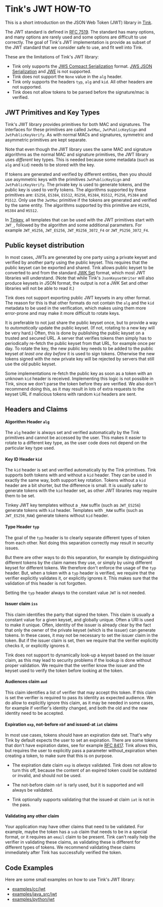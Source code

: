 # Tink's JWT HOW-TO

This is a short introduction on the JSON Web Token (JWT) library in
[Tink](https://github.com/google/tink).

The JWT standard is defined in
[RFC 7519](https://datatracker.ietf.org/doc/html/rfc7519). The standard has many
options, and many options are rarely used and some options are difficult to use
correctly. The goal of Tink's JWT implementation is provide as subset of the JWT
standard that we consider safe to use, and fit well into Tink.

These are the limitations of Tink's JWT library:

-   Tink only supports the
    [JWS Compact Serialization](https://datatracker.ietf.org/doc/html/rfc7515#section-3.1)
    format.
    [JWS JSON Serialization](https://datatracker.ietf.org/doc/html/rfc7515#section-3.2)
    and [JWE](https://datatracker.ietf.org/doc/html/rfc7516) is not supported.
-   Tink does not support the `None` value in the `alg` header.
-   Tink only supports the headers `typ`, `alg` and `kid`. All other headers are
    not supported.
-   Tink does not allow tokens to be parsed before the signature/mac is
    verified.

## JWT Primitives and Key Types

Tink's JWT library provides primitives for both MAC and signatures. The
interfaces for these primitives are called `JwtMac`, `JwtPublicKeySign` and
`JwtPublicKeyVerify`. As with normal MACs and signatures, symmetric and
asymmetric primitives are kept separate.

Note that even though the JWT library uses the same MAC and signature algorithms
as the normal MAC and signature primitives, the JWT library
uses *different* key types. This is needed because some metadata (such as `alg`
and `kid`) needs to be stored with the key.

If tokens are generated and verified by different entities, then you should use
asymmetric keys with the primitives `JwtPublicKeySign` and `JwtPublicKeyVerify`.
The private key is used to generate tokens, and the public key is used to
verify tokens. The algorithms supported by these primitives are: `ES256`,
`ES384`, `ES512`, `RS256`, `RS384`, `RS512`, `PS256`, `PS384` and `PS512`. Only
use the `JwtMac` primitive if the tokens are generated and verified by the same
entity. The algorithms supported by this primitive are `HS256`, `HS384` and
`HS512`.

In [Tinkey](TINKEY.md), all templates that can be used with the JWT primitives
start with `JWT_`, followed by the algorithm and some additional parameters. For
example `JWT_HS256`, `JWT_ES256`, `JWT_RS256_3072_F4` or `JWT_PS256_3072_F4`.

## Public keyset distribution

In most cases, JWTs are generated by one party using a private keyset and
verified by another party using the public keyset. This requires that the public
keyset can be exported and shared. Tink allows public keyset to be converted to
and from the standard
[JWK Set](https://datatracker.ietf.org/doc/html/rfc7517#section-5) format, which
most JWT libraries will understand. (Note that while Tink's `JsonKeysetWriter`
will also produce keysets in JSON format, the output is *not* a JWK Set and
other libraries will not be able to read it.)

Tink does not support exporting public JWT keysets in any other format. The
reason for this is that other formats do not contain the `alg` and the `kid`
metadata to be used in the verification, which makes using them more error-prone
and may make it more difficult to rotate keys.

It is preferable to not just share the public keyset once, but to provide a way
to *automatically* update the public keyset. (If not, rotating to a new key will
be very hard.) Often, this is done by publishing the public keyset on a trusted
and secured URL. A server that verifies tokens then simply has to periodically
re-fetch the public keyset from that URL, for example once per day. To rotate
the key, the new public key needs to be added to the public keyset *at least one
day before* it is used to sign tokens. Otherwise the new tokens signed with the
new private key will be rejected by servers that still use the old public keyset.

Some implementations re-fetch the public key as soon as a token with an unknown
`kid` header is received. Implementing this logic is not possible in Tink, since
we don't parse the token before they are verified. We also don't recommend doing
this, as it may result in lots of extra requests to the keyset URL if malicious
tokens with random `kid` headers are sent.

## Headers and Claims

#### Algorithm Header `alg`

The `alg` header is always set and verified automatically by the Tink primitives
and cannot be accessed by the user. This makes it easier to rotate to a
different key type, as the user code does not depend on the particular key type
used.

#### Key ID Header `kid`

The `kid` header is set and verified automatically by the Tink primitives. Tink
supports both tokens with and without a `kid` header. They can be used in
exactly the same way, both support key rotation. Tokens without a `kid` header
are a bit shorter, but the difference is small. It is usually safer to generate
tokens with the `kid` header set, as other JWT libraries may require them to be
set.

Tinkey JWT key templates without a `_RAW` suffix (such as `JWT_ES256`) generate
tokens with `kid` header. Templates with `_RAW` suffix (such as `JWT_ES256_RAW`)
generate tokens without `kid` header.

#### Type Header `typ`

The goal of the `typ` header is to clearly separate different types of token
from each other. Not doing this separation correctly may result in security
issues.

But there are other ways to do this separation, for example by distinguishing
different tokens by the claim names they use, or simply by using different
keyset for different tokens. We therefore don't enforce the usage of the `typ`
header. But, when a token with a `typ` header is verified, we require that the
verifier explicitly validates it, or explicitly ignores it. This makes sure that
the validation of this header is not forgotten.

Setting the `typ` header always to the constant value `JWT` is not needed.

#### Issuer claim `iss`

This claim identifies the party that signed the token. This claim is usually a
constant value for a given keyset, and globally unique. Often a URI is used to
make it unique. Often, identity of the issuer is already clear by the fact that
only the owner of the private keyset (which is the issuer) can generate tokens.
In these cases, it may not be necessary to set the issuer claim in the token.
But if the issuer claim is set, then we require that the verifier explicitly
checks it, or explicitly ignores it.

Tink does not support to dynamically look-up a keyset based on the issuer claim,
as this may lead to security problems if the lookup is done without proper
validation. We require that the verifier know the issuer and the keyset used to
verify the token before looking at the token.

#### Audiences claim `aud`

This claim identifies a list of verifier that may accept this token. If this
claim is set the verifier is required to pass its identity as expected
audience. We do allow to explicitly ignore this claim, as it may be needed in
some cases, for example if verifier's identity changed, and both the old
and the new identity need to be accepted.

#### Expiration `exp`, not-before `nbf` and issued-at `iat` claims

In most use cases, tokens should have an expiration date set. That's why Tink
by default expects the user to set an expiration. There are some tokens that
don't have expiration dates, see for example
[RFC 8417](https://datatracker.ietf.org/doc/html/rfc8417). Tink allows this,
but requires the user to explicitly pass a parameter without_expiration when
creating a token, to make sure that this is on purpose.

*   The expiration date claim `exp` is *always* validated. Tink does not allow
    to turn this off, because the content of an expired token could be outdated
    or invalid, and should not be used.

*   The not-before claim `nbf` is rarly used, but it is supported and will
    always be validated.

*   Tink optionally supports validating that the issued-at claim `iat` is not in
    the pass.

#### Validating any other claim

Your application may have other claims that need to be validated. For example,
maybe the token has a `sub` claim that needs to be in a special format, or it
requires an `email` claim to be present. Tink can't really help the verifier in
validating these claims, as validating these is different for different types of
tokens. We recommend validating these claims immediately after Tink has
successfully verified the token.

## Code Examples

Here are some small examples on how to use Tink's JWT library:

* [examples/cc/jwt](https://github.com/google/tink/tree/master/cc/examples/jwt)
* [examples/java_src/jwt](https://github.com/google/tink/tree/master/java_src/examples/jwt)
* [examples/python/jwt](https://github.com/google/tink/tree/master/python/examples/jwt)
